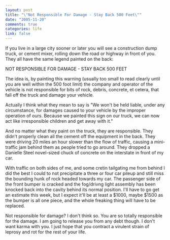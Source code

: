 ```yaml
--- 
layout: post
title: "\"Not Responsible For Damage - Stay Back 500 Feet\""
date: "2005-11-20"
comments: true
categories: life
link: false
---
```

If you live in a large city sooner or later you will see a construction dump truck, or cement mixer, rolling down the road or highway in front of you. They all have the same legend painted on the back:

NOT RESPONSIBLE FOR DAMAGE - STAY BACK 500 FEET

The idea is, by painting this warning (usually too small to read clearly until you are well within the 500 foot limit) the company and operator of the vehicle is not responsible for bits of rock, debris, concrete, et cetera, that fall off the truck and damage your vehicle.

Actually I think what they mean to say is "We won't be held liable, under any circumstance, for damages caused to your vehicle by the improper operation of ours. Because we painted this sign on our truck, we can now act like irresponsible children and get away with it."

And no matter what they paint on the truck, they are responsible. They didn't properly clean all the cement off the equipment in the back. They were driving 20 miles an hour slower than the flow of traffic, causing a mini-traffic jam behind them as people tried to go around. They dropped a Danielle Steel novel-sized chuck of concrete on the interstate in front of my car.

With traffic on both sides of me, and some cretin tailgating me from behind I did the best I could to not precipitate a three or four car pileup and still miss the bounding hunk of rock headed towards my car. The passenger side of the front bumper is cracked and the fog/drivng light assembly has been knocked back into the cavity behind its normal position. I'll have to go get an estimate this week, but I expect it'll be at least a $1000, maybe $1500 as the bumper is all one piece, and the whole freaking thing will have to be replaced.

Not responsible for damage? I don't think so. You are so totally responsible for the damage. I am going to release you from any debt though. I don't want karma with you. I just hope that you contract a virulent strain of leprosy and rot for the rest of your life.
